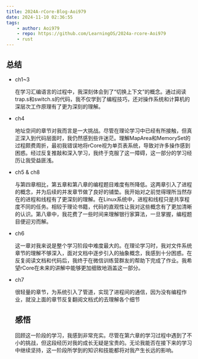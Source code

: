 ```yaml
---
title: 2024A-rCore-Blog-Aoi979
date: 2024-11-10 02:36:55
tags:
    - author: Aoi979
    - repo: https://github.com/LearningOS/2024a-rcore-Aoi979 
    - rust
---
```




## 总结

- ch1~3

  在学习汇编语言的过程中，我深刻体会到了“切换上下文”的概念。通过阅读trap.s和switch.s的代码，我不仅学到了编程技巧，还对操作系统和计算机的深层次工作原理有了更为深刻的理解。

- ch4

  地址空间的章节对我而言是一大挑战。尽管在理论学习中已经有所接触，但真正深入到代码层面时，我仍然感到些许迷茫。理解MapArea和MemorySet的过程颇费周折，最初我错误地将rCore视为单页表系统，导致对许多操作感到困惑。经过反复推敲和深入学习，我终于克服了这一障碍，这一部分的学习经历让我受益匪浅。

- ch5 & ch8

  与第四章相比，第五章和第八章的编程题目难度有所降低。这两章引入了进程的概念，并为后续的并发章节做了良好的铺垫。我开始对之前觉得理所当然存在的进程和线程有了更深刻的理解。在Linux系统中，进程和线程只是共享程度不同的任务。相较于理论书籍，代码的直观性让我对这些概念有了更加清晰的认识。第八章中，我花费了一些时间来理解银行家算法，一旦掌握，编程题目便迎刃而解。

- ch6

  这一章对我来说是整个学习阶段中难度最大的。在理论学习时，我对文件系统章节的理解不够深入，面对文档中逐步引入的抽象概念，我感到十分困惑。在反复阅读文档和代码后，我终于在微信训练营群友的帮助下完成了作业。我希望rCore在未来的讲解中能够更加细致地涵盖这一部分。

- ch7

  很轻量的章节，为系统引入了管道，实现了进程间的通信，因为没有编程作业，就没上面的章节反复翻阅文档式的去理解各个细节

  ## 感悟

  回顾这一阶段的学习，我感到非常充实。尽管在第六章的学习过程中遇到了不小的挑战，但这段经历对我的成长无疑是宝贵的。无论我能否在接下来的学习中继续坚持，这一阶段所学到的知识和技能都将对我产生长远的影响。
